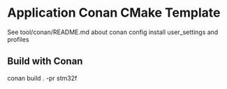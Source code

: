 # Application Conan CMake Template

See tool/conan/README.md about conan config install user_settings and profiles

## Build with Conan

  conan build . -pr stm32f
